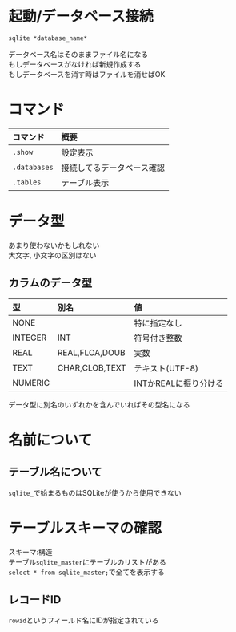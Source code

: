 # 起動/データベース接続 #

`sqlite *database_name*`

データベース名はそのままファイル名になる  
もしデータベースがなければ新規作成する  
もしデータベースを消す時はファイルを消せばOK  


# コマンド #

| コマンド | 概要 |
|:----|:----|
|`.show`|設定表示|
|`.databases`|接続してるデータベース確認|
|`.tables`|テーブル表示|

# データ型 #

あまり使わないかもしれない  
大文字, 小文字の区別はない  

## カラムのデータ型 ##
| 型 |別名| 値 |
|:--|:---|:---|
|NONE||特に指定なし|
|INTEGER|INT|符号付き整数|
|REAL|REAL,FLOA,DOUB|実数|
|TEXT|CHAR,CLOB,TEXT|テキスト(UTF-8)|
|NUMERIC||INTかREALに振り分ける|

データ型に別名のいずれかを含んでいればその型名になる  

# 名前について #
## テーブル名について ##
`sqlite_`で始まるものはSQLiteが使うから使用できない

# テーブルスキーマの確認 #
スキーマ:構造  
テーブル`sqlite_master`にテーブルのリストがある  
`select * from sqlite_master;`で全てを表示する  

## レコードID ##
`rowid`というフィールド名にIDが指定されている  
